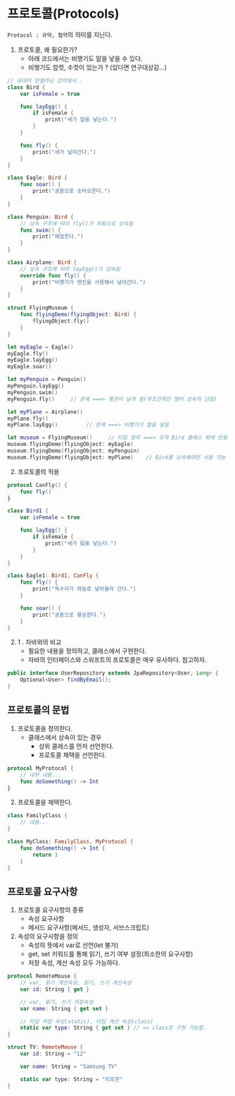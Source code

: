# 프로토콜(Protocols)
`Protocol : 규약, 협약`의 의미를 지닌다.
1. 프로토콜, 왜 필요한가?
    - 아래 코드에서는 비행기도 알을 낳을 수 있다.
    - 비행기도 암컷, 수컷이 있는가 ? (있다면 연구대상감...)
```swift
// 유데미 안젤라님 강의에서..
class Bird {
    var isFemale = true

    func layEgg() {
        if isFemale {
            print("새가 알을 낳는다.")
        }
    }

    func fly() {
        print("새가 날아간다.")
    }
}

class Eagle: Bird {
    func soar() {
        print("공중으로 솟아오른다.")
    }
}

class Penguin: Bird {
    // 상속 구조에 따라 fly()가 자동으로 상속됨
    func swim() {
        print("헤엄친다.")
    }
}

class Airplane: Bird {
    // 상속 구조에 따라 layEgg()가 상속됨
    override func fly() {
        print("비행기가 엔진을 사용해서 날아간다.")
    }
}

struct FlyingMuseum {
    func flyingDemo(flyingObject: Bird) {
        flyingObject.fly()
    }
}

let myEagle = Eagle()
myEagle.fly()
myEagle.layEgg()
myEagle.soar()

let myPenguin = Penguin()
myPenguin.layEgg()
myPenguin.swim()
myPenguin.fly()     // 문제 ===> 펭귄이 날개 됨(무조건적인 멤버 상속의 단점)

let myPlane = Airplane()
myPlane.fly()
myPlane.layEgg()         // 문제 ===> 비행기가 알을 낳음

let museum = FlyingMuseum()     // 타입 정의 ===> 오직 Bird 클래스 밖에 안됨
museum.flyingDemo(flyingObject: myEagle)
museum.flyingDemo(flyingObject: myPenguin)
museum.flyingDemo(flyingObject: myPlane)    // Bird를 상속해야만 사용 가능
```
2. 프로토콜의 적용
```swift
protocol CanFly() {
    func fly()
}

class Bird1 {
    var isFemale = true

    func layEgg() {
        if isFemale {
            print("새가 앓을 낳는다.")
        }
    }
}

class Eagle1: Bird1, CanFly {
    func fly() {
        print("독수리가 하늘로 날아올라 간다.")
    }

    func soar() {
        print("공중으로 활공한다.")
    }
}
```
2. 1 . 자바와의 비교
    - 필요한 내용을 정의하고, 클래스에서 구현한다.
    - 자바의 인터페이스와 스위프트의 프로토콜은 매우 유사하다. 참고하자.
```java
public interface UserRepository extends JpaRepository<User, Long> {
    Optional<User> findByEmail();
}
```

## 프로토콜의 문법
1. 프로토콜을 정의한다.
    - 클래스에서 상속이 있는 경우
        - 상위 클래스를 먼저 선언한다.
        - 프로토콜 채택을 선언한다.
```swift
protocol MyProtocol {
    // 내부 내용...
    func doSomething() -> Int
}
```
2. 프로토콜을 채택한다.
```swift
class FamilyClass {
    // 내용...
}

class MyClass: FamilyClass, MyProtocol {
    func doSomething() -> Int {
        return 1
    }
}
```

## 프로토콜 요구사항
1. 프로토콜 요구사항의 종류
    - 속성 요구사항
    - 메서드 요구사항(메서드, 생성자, 서브스크립트)
2. 속성의 요구사항을 정의
    - 속성의 뜻에서 var로 선언(let 불가)
    - get, set 키워드를 통해 읽기, 쓰기 여부 설정(최소한의 요구사항)
    - 저장 속성, 계산 속성 모두 가능하다.
```swift
protocol RemoteMouse {
    // var, 읽기 계산속성, 읽기, 쓰기 계산속성
    var id: String { get }

    // var, 읽기, 쓰기 저장속성
    var name: String { get set }

    // 타입 저장 속성(static), 타입 계산 속성(class)
    static var type: String { get set } // => class로 구현 가능함.
}

struct TV: RemoteMouse {
    var id: String = "12"

    var name: String = "Samsung TV"

    static var type: String = "리모콘"
}
```